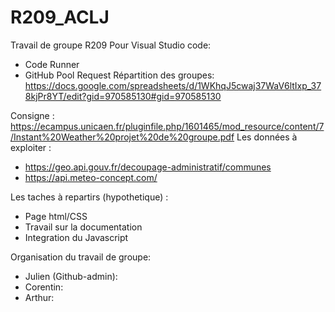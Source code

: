 # R209_ACLJ
Travail de groupe R209
Pour Visual Studio code:
- Code Runner
- GitHub Pool Request
Répartition des groupes: https://docs.google.com/spreadsheets/d/1WKhqJ5cwaj37WaV6ltIxp_378kjPr8YT/edit?gid=970585130#gid=970585130

Consigne : https://ecampus.unicaen.fr/pluginfile.php/1601465/mod_resource/content/7/Instant%20Weather%20projet%20de%20groupe.pdf
Les données à exploiter :
- https://geo.api.gouv.fr/decoupage-administratif/communes
- https://api.meteo-concept.com/

Les taches à repartirs (hypothetique) :
- Page html/CSS
- Travail sur la documentation
- Integration du Javascript

Organisation du travail de groupe:  
- Julien (Github-admin): 
- Corentin:
- Arthur:

